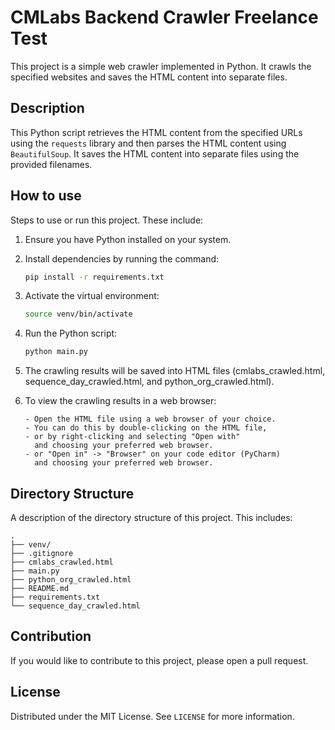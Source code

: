 # CMLabs Backend Crawler Freelance Test

This project is a simple web crawler implemented in Python. It crawls the specified websites and saves the HTML content into separate files.

## Description

This Python script retrieves the HTML content from the specified URLs using the `requests` library and then parses the HTML content using `BeautifulSoup`. It saves the HTML content into separate files using the provided filenames.

## How to use

Steps to use or run this project. These include:

1. Ensure you have Python installed on your system.

2. Install dependencies by running the command:
   ```bash
   pip install -r requirements.txt

3. Activate the virtual environment:
   ```bash
   source venv/bin/activate
   ```

4. Run the Python script:
   ```bash
   python main.py
   ```
   
5. The crawling results will be saved into HTML files (cmlabs_crawled.html, sequence_day_crawled.html, and python_org_crawled.html).

6. To view the crawling results in a web browser:
   ```
   - Open the HTML file using a web browser of your choice. 
   - You can do this by double-clicking on the HTML file, 
   - or by right-clicking and selecting "Open with" 
     and choosing your preferred web browser.
   - or "Open in" -> "Browser" on your code editor (PyCharm)
     and choosing your preferred web browser.
   ```

## Directory Structure

A description of the directory structure of this project. This includes:

```
.
├── venv/
├── .gitignore
├── cmlabs_crawled.html
├── main.py
├── python_org_crawled.html
├── README.md
├── requirements.txt
└── sequence_day_crawled.html
```

## Contribution

If you would like to contribute to this project, please open a pull request.

## License

Distributed under the MIT License. See `LICENSE` for more information.
